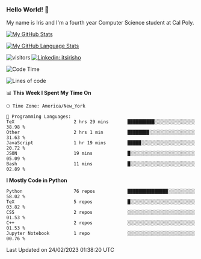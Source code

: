 ### Hello World! 👋

My name is Iris and I'm a fourth year Computer Science student at Cal Poly. 


[![My GitHub Stats](https://github-readme-stats.vercel.app/api?username=sleepyStick&show_icons=true&&count_private=true&include_all_commits=true&theme=buefy)]()

[![My GitHub Language Stats](https://github-readme-stats.vercel.app/api/top-langs/?username=sleepyStick&langs_count=5&theme=buefy)]()

![visitors](https://visitor-badge.glitch.me/badge?page_id=sleepyStick.sleepyStick)
[![Linkedin: itsirisho](https://img.shields.io/badge/-itsirisho-informational?style=flat-square&logo=Linkedin&logoColor=white&link=https://www.linkedin.com/in/itsirisho/)](https://www.linkedin.com/in/itsirisho/)

<!--START_SECTION:waka-->
![Code Time](http://img.shields.io/badge/Code%20Time-409%20hrs%2052%20mins-blue)

![Lines of code](https://img.shields.io/badge/From%20Hello%20World%20I%27ve%20Written-31.9%20million%20lines%20of%20code-blue)

📊 **This Week I Spent My Time On** 

```text
🕑︎ Time Zone: America/New_York

💬 Programming Languages: 
TeX                      2 hrs 29 mins       ██████████░░░░░░░░░░░░░░░   38.98 % 
Other                    2 hrs 1 min         ████████░░░░░░░░░░░░░░░░░   31.63 % 
JavaScript               1 hr 19 mins        █████░░░░░░░░░░░░░░░░░░░░   20.72 % 
JSON                     19 mins             █░░░░░░░░░░░░░░░░░░░░░░░░   05.09 % 
Bash                     11 mins             █░░░░░░░░░░░░░░░░░░░░░░░░   02.89 % 
```

**I Mostly Code in Python** 

```text
Python                   76 repos            ███████████████░░░░░░░░░░   58.02 % 
TeX                      5 repos             █░░░░░░░░░░░░░░░░░░░░░░░░   03.82 % 
CSS                      2 repos             ░░░░░░░░░░░░░░░░░░░░░░░░░   01.53 % 
C++                      2 repos             ░░░░░░░░░░░░░░░░░░░░░░░░░   01.53 % 
Jupyter Notebook         1 repo              ░░░░░░░░░░░░░░░░░░░░░░░░░   00.76 % 
```




 Last Updated on 24/02/2023 01:38:20 UTC
<!--END_SECTION:waka-->

<!--
**konanyuta/konanyuta** is a ✨ _special_ ✨ repository because its `README.md` (this file) appears on your GitHub profile.

Here are some ideas to get you started:

- 🔭 I’m currently working on ...
- 🌱 I’m currently learning ...
- 👯 I’m looking to collaborate on ...
- 🤔 I’m looking for help with ...
- 💬 Ask me about ...
- 📫 How to reach me: ...
- 😄 Pronouns: ...
- ⚡ Fun fact: ...
-->
